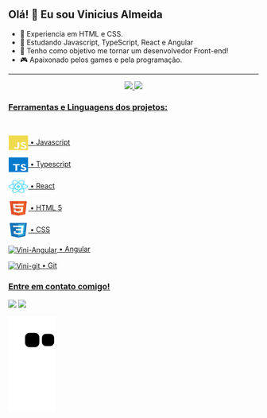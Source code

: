 ## Olá! 🤟 Eu sou Vinicius Almeida

- 🔭 Experiencia em HTML e CSS.
- 🌱 Estudando Javascript, TypeScript, React e Angular
- 👾 Tenho como objetivo me tornar um desenvolvedor Front-end!
- 🎮 Apaixonado pelos games e pela programação.
---
<div align="center">
  <a href="https://github.com/viniciusvlmeidajs">
  <img height="180em" src="https://github-readme-stats.vercel.app/api?username=viniciusalmeidajs&show_icons=true&theme=tokyonight&include_all_commits=true&count_private=true"/>
  <img height="130em" src="https://github-readme-stats.vercel.app/api/top-langs/?username=viniciusalmeidajs&layout=compact&langs_count=7&theme=tokyonight"/>
</div>
  
  ### Ferramentas e Linguagens dos projetos:
  
<div style="display: inline_block"><br>

 <img align="center" alt="Vini-Js" height="30" width="40" src="https://raw.githubusercontent.com/devicons/devicon/master/icons/javascript/javascript-plain.svg"> • Javascript

<img align="center" alt="Vini-Ts" height="30" width="40" src="https://raw.githubusercontent.com/devicons/devicon/master/icons/typescript/typescript-plain.svg"> • Typescript 

<img align="center" alt="Vini-React" height="30" width="40" src="https://raw.githubusercontent.com/devicons/devicon/master/icons/react/react-original.svg"> • React
  
<img align="center" alt="Vini-HTML" height="30" width="40" src="https://raw.githubusercontent.com/devicons/devicon/master/icons/html5/html5-original.svg"> • HTML 5

<img align="center" alt="Vini-CSS" height="30" width="40" src="https://raw.githubusercontent.com/devicons/devicon/master/icons/css3/css3-original.svg"> • CSS 

<img align="center" alt="Vini-Angular" height="30" width="40" src="https://cdn.jsdelivr.net/gh/devicons/devicon/icons/angularjs/angularjs-plain.svg"> • Angular

<img align="center" alt="Vini-git" height="30" width="40" src= "https://cdn.jsdelivr.net/gh/devicons/devicon/icons/git/git-plain.svg"> • Git
      
</div>

### Entre em contato comigo!

<div>
 <a href = "mailto:vinialexandre56@gmail.com"><img src="https://img.shields.io/badge/Gmail-D14836?style=for-the-badge&logo=gmail&logoColor=white"></a>
  <a href="https://www.linkedin.com/in/vinicius-almeida-050836155" target="_blank"><img src="https://img.shields.io/badge/-LinkedIn-%230077B5?style=for-the-badge&logo=linkedin&logoColor=white" target="_blank"></a> 
</div>

![Snake animation](https://github.com/viniciusalmeidajs/viniciusalmeidajs/blob/output/github-contribution-grid-snake.svg)
 
